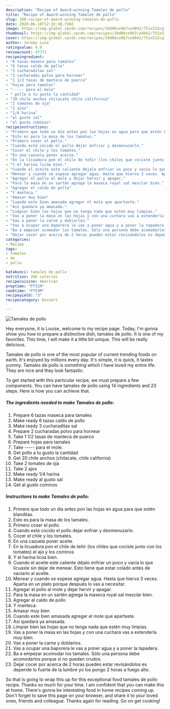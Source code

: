```yaml
---
description: "Recipe of Award-winning Tamales de pollo"
title: "Recipe of Award-winning Tamales de pollo"
slug: 180-recipe-of-award-winning-tamales-de-pollo
date: 2020-06-10T12:32:38.730Z
image: https://img-global.cpcdn.com/recipes/28d06ce9b7ced042/751x532cq70/tamales-de-pollo-foto-principal.jpg
thumbnail: https://img-global.cpcdn.com/recipes/28d06ce9b7ced042/751x532cq70/tamales-de-pollo-foto-principal.jpg
cover: https://img-global.cpcdn.com/recipes/28d06ce9b7ced042/751x532cq70/tamales-de-pollo-foto-principal.jpg
author: Jeremy Luna
ratingvalue: 4.9
reviewcount: 47771
recipeingredient:
- "6 tazas maseca para tamales"
- "6 tazas caldo de pollo"
- "3 cucharaditas sal"
- "2 cucharadas polvo para hornear"
- "1 1/2 tasas de manteca de puerco"
- "hojas para tamales"
- "----- para el mole"
- " pollo a tu gusto la cantidad"
- "20 chile anchos chilacate chile california"
- "2 tomates de oja"
- "2 ajos"
- "1/4 harina"
- "al gusto sal"
- "al gusto cominos"
recipeinstructions:
- "Primero que todo un día antes pon las hojas en agua para que estén blanditas."
- "Esto es para la masa de los tamales."
- "Primero coser el pollo."
- "Cuando está cocido el pollo dejar enfriar y desmenuzarlo."
- "Cocer el chile y los tomates."
- "En una cazuela poner aceite."
- "En la licuadora pon el chile de teñir (los chiles que cociste junto con los tomates) el ajo y los cominos"
- "Y el harina licúa bien."
- "Cuando el aceite este caliente déjalo enfriar un poco y vacía lo que licuaste sin dejar de menear. Esto tiene que estar colado antes de vaciarlo al aceite."
- "Menear y cuando se espese agregar agua. Hasta que hierva 3 veces. Aparta en un plato porque después lo vas a necesitar."
- "Agregar el pollo al mole y dejar hervir y apagar."
- "Para la masa en un sartén agrega la maseca royal sal mesclar bien."
- "Agregar el caldo de pollo"
- "Y manteca."
- "Amasar muy bien"
- "Cuando este bien amasada agregar el mole que apartaste."
- "Así quedara ya amasada."
- "Limpiar bien las hojas que no tenga nada que estén muy limpias."
- "Vas a poner la masa en las hojas y con una cuchara vas a extenderla muy bien."
- "Vas a poner la carne y doblarlos."
- "Vas a ocupar una baporera le vas a poner agua y a poner la tapadera."
- "Ba a empezar acomodar los tamales. Sólo una persona debe acomodarlos porque si no quedan crudos."
- "Dejar cocer por acerca de 2 horas puedes estar revisándolos es depende lo fuerte de la lumbre yo los pongo 2 horas a fuego alto."
categories:
- Recipe
tags:
- tamales
- de
- pollo

katakunci: tamales de pollo 
nutrition: 286 calories
recipecuisine: American
preptime: "PT31M"
cooktime: "PT53M"
recipeyield: "3"
recipecategory: Dessert

---
```



![Tamales de pollo](https://img-global.cpcdn.com/recipes/28d06ce9b7ced042/751x532cq70/tamales-de-pollo-foto-principal.jpg)

Hey everyone, it is Louise, welcome to my recipe page. Today, I'm gonna show you how to prepare a distinctive dish, tamales de pollo. It is one of my favorites. This time, I will make it a little bit unique. This will be really delicious.



Tamales de pollo is one of the most popular of current trending foods on earth. It's enjoyed by millions every day. It's simple, it is quick, it tastes yummy. Tamales de pollo is something which I have loved my entire life. They are nice and they look fantastic.


To get started with this particular recipe, we must prepare a few components. You can have tamales de pollo using 14 ingredients and 23 steps. Here is how you can achieve that.

<!--inarticleads1-->

##### The ingredients needed to make Tamales de pollo:

1. Prepare 6 tazas maseca para tamales
1. Make ready 6 tazas caldo de pollo
1. Make ready 3 cucharaditas sal
1. Prepare 2 cucharadas polvo para hornear
1. Take 1 1/2 tasas de manteca de puerco
1. Prepare hojas para tamales
1. Take ----- para el mole.
1. Get  pollo a tu gusto la cantidad
1. Get 20 chile anchos (chilacate, chile california)
1. Take 2 tomates de oja
1. Take 2 ajos
1. Make ready 1/4 harina
1. Make ready al gusto sal
1. Get al gusto cominos




<!--inarticleads2-->

##### Instructions to make Tamales de pollo:

1. Primero que todo un día antes pon las hojas en agua para que estén blanditas.
1. Esto es para la masa de los tamales.
1. Primero coser el pollo.
1. Cuando está cocido el pollo dejar enfriar y desmenuzarlo.
1. Cocer el chile y los tomates.
1. En una cazuela poner aceite.
1. En la licuadora pon el chile de teñir (los chiles que cociste junto con los tomates) el ajo y los cominos
1. Y el harina licúa bien.
1. Cuando el aceite este caliente déjalo enfriar un poco y vacía lo que licuaste sin dejar de menear. Esto tiene que estar colado antes de vaciarlo al aceite.
1. Menear y cuando se espese agregar agua. Hasta que hierva 3 veces. Aparta en un plato porque después lo vas a necesitar.
1. Agregar el pollo al mole y dejar hervir y apagar.
1. Para la masa en un sartén agrega la maseca royal sal mesclar bien.
1. Agregar el caldo de pollo
1. Y manteca.
1. Amasar muy bien
1. Cuando este bien amasada agregar el mole que apartaste.
1. Así quedara ya amasada.
1. Limpiar bien las hojas que no tenga nada que estén muy limpias.
1. Vas a poner la masa en las hojas y con una cuchara vas a extenderla muy bien.
1. Vas a poner la carne y doblarlos.
1. Vas a ocupar una baporera le vas a poner agua y a poner la tapadera.
1. Ba a empezar acomodar los tamales. Sólo una persona debe acomodarlos porque si no quedan crudos.
1. Dejar cocer por acerca de 2 horas puedes estar revisándolos es depende lo fuerte de la lumbre yo los pongo 2 horas a fuego alto.




So that is going to wrap this up for this exceptional food tamales de pollo recipe. Thanks so much for your time. I am confident that you can make this at home. There's gonna be interesting food in home recipes coming up. Don't forget to save this page on your browser, and share it to your loved ones, friends and colleague. Thanks again for reading. Go on get cooking!

